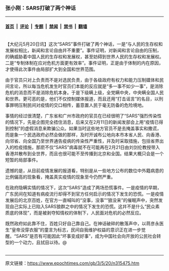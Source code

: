 ### 张小刚：SARS打破了两个神话

---

#### [首页](../../../..?n315475) &nbsp;|&nbsp; [评论](../../../../../epoch-comment?n315475) &nbsp;|&nbsp; [专题](../../../../../epoch-special?n315475) &nbsp;|&nbsp; [禁闻](../../../../../epoch-news?n315475) &nbsp;|&nbsp; [禁书](../../../../../books?n315475) &nbsp;|&nbsp; [翻墙](https://github.com/gfw-breaker/nogfw/blob/master/README.md?n315475)


<div class="post_content" id="artbody" itemprop="articleBody">
 <!-- article content begin -->
 <p>
  <font color="#ffffff">
   (http://www.epochtimes.com)
  </font>
  <br/>
  【大纪元5月20日讯】这次“SARS”事件打破了两个神话，一是“与人民的生存权和发展权相比，新闻和言论自由幷不重要”。事件证明，对新闻和言论自由的压制，的确威胁着中国人民的生存权和发展权，甚至妨碍到世界人民的生存权和发展权。二是“专制体制在应对危机方面更有效率”。事件证明，正是由于体制的内在原因，才使得此次事件由局部扩大到全国和世界范围。
 </p>
 <p>
  由于官员只对上负责而不是对选民负责，由于各级政府有权力和能力压制媒体和民间言论，所以每当危机发生时官员们本能的反应就是“多一事不如少一事”，是消除危机的消息而不是消除危机本身。于是下级瞒上级，全党瞒中央，中央瞒全国人民和世界。更可恶的是，他们不仅控制媒体报道，而且还用“打击谣言”的名目，以刑事罪明压制民间对疫情的交口相传，蓄意置人民于毫无防备的危险境地。
 </p>
 <p>
  事情的经过很清楚，广东省和广州市政府的官员在已经很明了“SARS”强烈传染性的情况下，先是企图完全捂住消息，后来又在2月11日的新闻发部会上用“疫情已得到控制”的虚假消息来欺骗公众。如果当时这些地方官员不是去掩盖事实和撒谎，而是象一个民选政府必然会做的那样，及时开诚布公地向本市本省人民、向香港、向邻省、向全国乃至世界通告疫病的传染性严重性，幷及时采取措施，包括省界出入的检疫措施，那麽不仅“SARS”病毒就不在可能再在2月21日由刘剑伦教授带入香港幷散布到全世界，而且也很可能不至传播到北京和全国。结果大概只会是一个短暂的局部事件。
 </p>
 <p>
  遗憾的是，从目前疫情发展的报道看，特别是从一些地方公布的数位中外籍病患的比例偏高的现象看，掩盖真实疫情的现象至今仍然严重。
 </p>
 <p>
  在政府隐瞒实情的情况下，这次“SARS”造成了两场恐慌事件。一是疫情的早期，广东民间在知道有病疫流行却得不到官方任何启示的情况下发生的恐慌。一是疫情发展后的北京百姓，在官方一直喊叫的“没事，没事”“狼没来”的催眠声中，突然发现自己实际上已陷入SARS狼群之中的情况下发生的恐慌。这幷不是什么“民众素质底的体现”，而是被剥夺知情权的体制下，人民面对危机的必然反应。
 </p>
 <p>
  既然政府如此靠不住，百姓只好自己靠自己。在神话破碎的散落声中，以蒋彦永医生“皇帝没穿衣服”的童言为标志，民间自我维护权益的意识正在进一步觉醒。“SARS”是否有可能因此“坏事变成好事”，成为中国社会向开放的公民社会转型的一个动力，且拭目以待。@
  <br/>
  <font color="#ffffff">
   (http://www.dajiyuan.com)
  </font>
 </p>
 <!-- article content end -->
 <div id="below_article_ad">
 </div>
</div>


---

原文链接：https://www.epochtimes.com/gb/3/5/20/n315475.htm